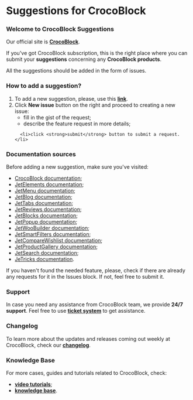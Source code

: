 # Suggestions for CrocoBlock

<h3>Welcome to CrocoBlock Suggestions</h3>

Our official site is <strong><a href="https://crocoblock.com/" rel="nofollow">CrocoBlock</a></strong>.

If you've got CrocoBlock subscription, this is the right place where you can submit your <strong>suggestions</strong> concerning any <strong>CrocoBlock products</strong>. 

All the suggestions should be added in the form of issues.

<h3>How to add a suggestion?</h3>

<ol>
<li>To add a new suggestion, please, use this <strong><a href="https://github.com/CrocoBlock/suggestions/issues " rel="nofollow">link</a></strong>.</li>
  <li>Click <strong>New issue</strong> button on the right and proceed to creating a new issue:
    <ul>
      <li>fill in the gist of the request;</li>
      <li>describe the feature request in more details;</li></ul></li>
   
      <li>click <strong>submit</strong> button to submit a request.</li>
   </ol>

<h3>Documentation sources</h3>

Before adding a new suggestion, make sure you've visited:
<ul>
<li><a href="https://documentation.crocoblock.com/" rel="nofollow">CrocoBlock documentation</a>;</li>
<li><a href="http://documentation.zemez.io/wordpress/index.php?project=jetelements" rel="nofollow">JetElements documentation</a>;</li>
<li><a href="http://documentation.zemez.io/wordpress/index.php?project=jetmenu" rel="nofollow">JetMenu documentation</a>;</li>
<li><a href="http://documentation.zemez.io/wordpress/index.php?project=jetblog" rel="nofollow">JetBlog documentation</a>;</li>
<li><a href="http://documentation.zemez.io/wordpress/index.php?project=jettabs" rel="nofollow">JetTabs documentation</a>;</li>
<li><a href="http://documentation.zemez.io/wordpress/index.php?project=jetreviews" rel="nofollow">JetReviews documentation</a>;</li>
<li><a href="http://documentation.zemez.io/wordpress/index.php?project=jetblocks" rel="nofollow">JetBlocks documentation</a>;</li>
<li><a href="http://documentation.zemez.io/wordpress/index.php?project=jetpopup" rel="nofollow">JetPopup documentation</a>;</li>
<li><a href="http://documentation.zemez.io/wordpress/index.php?project=jetwoobuilder" rel="nofollow">JetWooBuilder documentation</a>;</li>
<li><a href="http://documentation.zemez.io/wordpress/index.php?project=jetsmartfilters" rel="nofollow">JetSmartFilters documentation</a>;</li>
<li><a href="http://documentation.zemez.io/wordpress/index.php?project=jetcomparewishlist" rel="nofollow">JetCompareWishlist documentation</a>;</li>
<li><a href="http://documentation.zemez.io/wordpress/index.php?project=jetcomparewishlist" rel="nofollow">JetProductGallery documentation</a>;</li>
<li><a href="http://documentation.zemez.io/wordpress/index.php?project=jetsearch" rel="nofollow">JetSearch documentation</a>;</li>
<li><a href="http://documentation.zemez.io/wordpress/index.php?project=jettricks" rel="nofollow">JeTricks documentation</a>.</li>
</ul>
<p>If you haven't found the needed feature, please, check if there are already any requests for it in the Issues block. If not, feel free to submit it. </p>

<h3>Support</h3>

<p>In case you need any assistance from CrocoBlock team, we provide <strong>24/7 support</strong>. Feel free to use <strong><a href="https://kava.ticksy.com/" rel="nofollow">ticket system</a></strong> to get assistance.</p>

<h3>Changelog</h3>

To learn more about the updates and releases coming out weekly at CrocoBlock, check our <strong><a href="https://crocoblock.com/changelog/" rel="nofollow">changelog</a></strong>.

<h3>Knowledge Base</h3>

For more cases, guides and tutorials related to CrocoBlock, check:

<ul>
  <li><strong><a href="https://www.youtube.com/watch?v=APz7aaGc2yE&list=PLdaVCVrkty72g_9pu4-tRJ0j_cc01PqUXhttps://crocoblock.com/changelog/" rel="nofollow">video tutorials</a></strong>;</li>
  <li><strong><a href="https://crocoblock.com/school/" rel="nofollow">knowledge base</a></strong>.</li>
 </ul>









